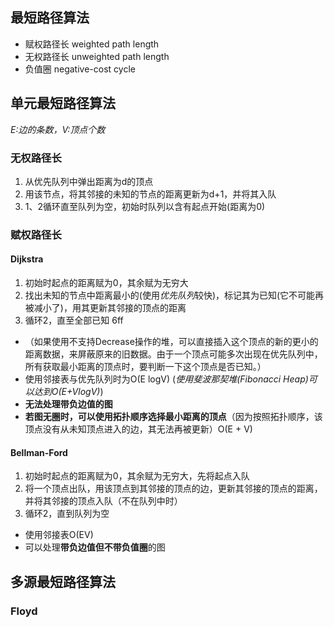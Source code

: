 ## 最短路径算法
* 赋权路径长 weighted path length
* 无权路径长 unweighted path length
* 负值圈 negative-cost cycle

## 单元最短路径算法
*E:边的条数，V:顶点个数*
### 无权路径长
1. 从优先队列中弹出距离为d的顶点
2. 用该节点，将其邻接的未知的节点的距离更新为d+1，并将其入队
3. 1、2循环直至队列为空，初始时队列以含有起点开始(距离为0)
### 赋权路径长
#### Dijkstra
1. 初始时起点的距离赋为0，其余赋为无穷大
2. 找出未知的节点中距离最小的(使用*优先队列*较快)，标记其为已知(它不可能再被减小了)，用其更新其邻接的顶点的距离
3. 循环2，直至全部已知
6ff
* （如果使用不支持Decrease操作的堆，可以直接插入这个顶点的新的更小的距离数据，来屏蔽原来的旧数据。由于一个顶点可能多次出现在优先队列中，所有获取最小距离的顶点时，要判断一下这个顶点是否已知。）
* 使用邻接表与优先队列时为O(E logV) (*使用斐波那契堆(Fibonacci Heap)可以达到O(E+VlogV)*)
* **无法处理带负边值的图**
* **若图无圈时，可以使用拓扑顺序选择最小距离的顶点**（因为按照拓扑顺序，该顶点没有从未知顶点进入的边，其无法再被更新）O(E + V)
#### Bellman-Ford
1. 初始时起点的距离赋为0，其余赋为无穷大，先将起点入队
2. 将一个顶点出队，用该顶点到其邻接的顶点的边，更新其邻接的顶点的距离，并将其邻接的顶点入队（不在队列中时）
3. 循环2，直到队列为空
* 使用邻接表O(EV)
* 可以处理**带负边值但不带负值圈**的图
## 多源最短路径算法
### Floyd